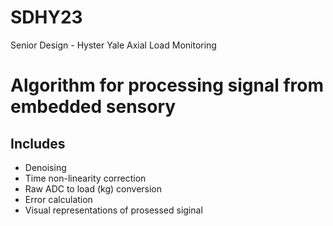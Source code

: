 # SDHY23
Senior Design - Hyster Yale Axial Load Monitoring

# Algorithm for processing signal from embedded sensory
## Includes 
* Denoising
* Time non-linearity correction
* Raw ADC to load (kg) conversion 
* Error calculation
* Visual representations of prosessed siginal 

